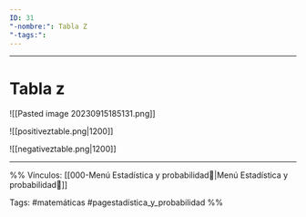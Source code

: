 ```yaml
---
ID: 31
"-nombre:": Tabla Z
"-tags:":
---
```

___
# Tabla z

![[Pasted image 20230915185131.png]]


![[positiveztable.png|1200]]

![[negativeztable.png|1200]]



___
%%
Vínculos:
[[000-Menú Estadística y probabilidad📃|Menú Estadística y probabilidad📃]]

Tags:
#matemáticas #pagestadística_y_probabilidad
%%